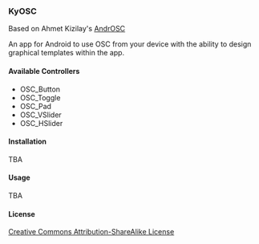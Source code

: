 ### KyOSC

Based on Ahmet Kizilay's [AndrOSC](https://github.com/ahmetkizilay/AndrOSC)

An app for Android to use OSC from your device 
with the ability to design graphical templates 
within the app. 

#### Available Controllers
* OSC_Button 
* OSC_Toggle
* OSC_Pad
* OSC_VSlider
* OSC_HSlider

#### Installation
TBA

#### Usage
TBA

#### License

[Creative Commons Attribution-ShareAlike License](http://creativecommons.org/licenses/by-sa/3.0/)
